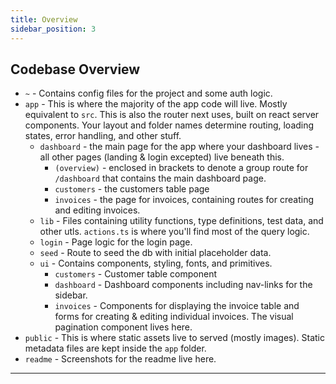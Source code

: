 ```yaml
---
title: Overview
sidebar_position: 3
---
```


## Codebase Overview

- `~` - Contains config files for the project and some auth logic.
- `app` - This is where the majority of the app code will live. Mostly equivalent to `src`. This is also the router next uses, built on react server components. Your layout and folder names determine routing, loading states, error handling, and other stuff.
  - `dashboard` - the main page for the app where your dashboard lives - all other pages (landing & login excepted) live beneath this. 
    - `(overview)` - enclosed in brackets to denote a group route for `/dashboard` that contains the main dashboard page.
    - `customers` - the customers table page
    - `invoices` - the page for invoices, containing routes for creating and editing invoices.
  - `lib` - Files containing utility functions, type definitions, test data, and other utls. `actions.ts` is where you'll find most of the query logic. 
  - `login` - Page logic for the login page.
  - `seed` - Route to seed the db with initial placeholder data.
  - `ui` - Contains components, styling, fonts, and primitives.
    - `customers` - Customer table component
    - `dashboard` - Dashboard components including nav-links for the sidebar.
    - `invoices` - Components for displaying the invoice table and forms for creating & editing individual invoices. The visual pagination component lives here.
- `public` - This is where static assets live to served (mostly images). Static metadata files are kept inside the `app` folder.
- `readme` - Screenshots for the readme live here.

---